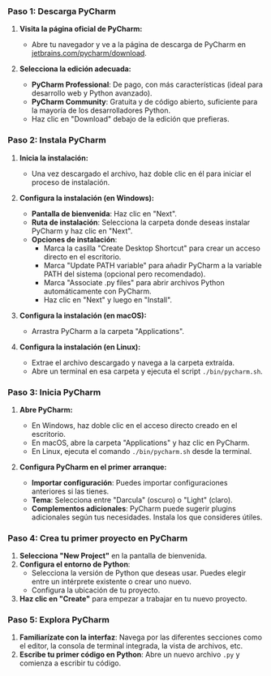 ### Paso 1: Descarga PyCharm
1. **Visita la página oficial de PyCharm:**
   - Abre tu navegador y ve a la página de descarga de PyCharm en [jetbrains.com/pycharm/download](https://www.jetbrains.com/pycharm/download/).

2. **Selecciona la edición adecuada:**
   - **PyCharm Professional**: De pago, con más características (ideal para desarrollo web y Python avanzado).
   - **PyCharm Community**: Gratuita y de código abierto, suficiente para la mayoría de los desarrolladores Python.
   - Haz clic en "Download" debajo de la edición que prefieras.

### Paso 2: Instala PyCharm
1. **Inicia la instalación:**
   - Una vez descargado el archivo, haz doble clic en él para iniciar el proceso de instalación.

2. **Configura la instalación (en Windows):**
   - **Pantalla de bienvenida**: Haz clic en "Next".
   - **Ruta de instalación**: Selecciona la carpeta donde deseas instalar PyCharm y haz clic en "Next".
   - **Opciones de instalación**:
     - Marca la casilla "Create Desktop Shortcut" para crear un acceso directo en el escritorio.
     - Marca "Update PATH variable" para añadir PyCharm a la variable PATH del sistema (opcional pero recomendado).
     - Marca "Associate .py files" para abrir archivos Python automáticamente con PyCharm.
     - Haz clic en "Next" y luego en "Install".

3. **Configura la instalación (en macOS):**
   - Arrastra PyCharm a la carpeta "Applications".

4. **Configura la instalación (en Linux):**
   - Extrae el archivo descargado y navega a la carpeta extraída.
   - Abre un terminal en esa carpeta y ejecuta el script `./bin/pycharm.sh`.

### Paso 3: Inicia PyCharm
1. **Abre PyCharm:**
   - En Windows, haz doble clic en el acceso directo creado en el escritorio.
   - En macOS, abre la carpeta "Applications" y haz clic en PyCharm.
   - En Linux, ejecuta el comando `./bin/pycharm.sh` desde la terminal.

2. **Configura PyCharm en el primer arranque:**
   - **Importar configuración**: Puedes importar configuraciones anteriores si las tienes.
   - **Tema**: Selecciona entre "Darcula" (oscuro) o "Light" (claro).
   - **Complementos adicionales**: PyCharm puede sugerir plugins adicionales según tus necesidades. Instala los que consideres útiles.

### Paso 4: Crea tu primer proyecto en PyCharm
1. **Selecciona "New Project"** en la pantalla de bienvenida.
2. **Configura el entorno de Python**:
   - Selecciona la versión de Python que deseas usar. Puedes elegir entre un intérprete existente o crear uno nuevo.
   - Configura la ubicación de tu proyecto.
3. **Haz clic en "Create"** para empezar a trabajar en tu nuevo proyecto.

### Paso 5: Explora PyCharm
1. **Familiarízate con la interfaz**: Navega por las diferentes secciones como el editor, la consola de terminal integrada, la vista de archivos, etc.
2. **Escribe tu primer código en Python**: Abre un nuevo archivo `.py` y comienza a escribir tu código.
